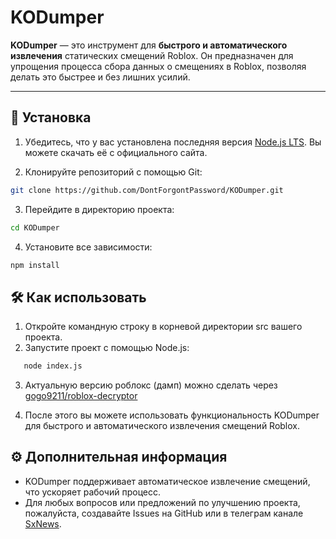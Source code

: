 # **KODumper**

**KODumper** — это инструмент для **быстрого и автоматического извлечения** статических смещений Roblox. Он предназначен
для упрощения процесса сбора данных о смещениях в Roblox, позволяя делать это быстрее и без лишних усилий.

---

## 🚀 **Установка**

1. Убедитесь, что у вас установлена последняя версия [Node.js LTS](https://nodejs.org/en). Вы можете скачать её с
   официального сайта.

2. Клонируйте репозиторий с помощью Git:

```bash
git clone https://github.com/DontForgontPassword/KODumper.git
```

3. Перейдите в директорию проекта:

```bash
cd KODumper
```

4. Установите все зависимости:

```bash 
npm install
```

## 🛠️ Как использовать

1. Откройте командную строку в корневой директории src вашего проекта.
2. Запустите проект с помощью Node.js:

```bash
   node index.js
```
3. Актуальную версию роблокс (дамп) можно сделать через [gogo9211/roblox-decryptor](https://github.com/gogo9211/roblox-decryptor)

4. После этого вы можете использовать функциональность KODumper для быстрого и автоматического извлечения смещений
   Roblox.

## ⚙️ Дополнительная информация

- KODumper поддерживает автоматическое извлечение смещений, что ускоряет рабочий процесс.
- Для любых вопросов или предложений по улучшению проекта, пожалуйста, создавайте Issues на GitHub или в телеграм
  канале [SxNews](https://t.me/SxNews0).
